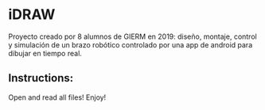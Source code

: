 iDRAW
============
Proyecto creado por 8 alumnos de GIERM en 2019: diseño, montaje, control y simulación de un brazo robótico controlado por una app de android para dibujar en tiempo real.

Instructions:
-------------
Open and read all files!
Enjoy!

